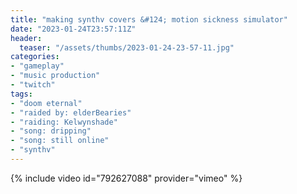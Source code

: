 ```yaml
---
title: "making synthv covers &#124; motion sickness simulator"
date: "2023-01-24T23:57:11Z"
header:
  teaser: "/assets/thumbs/2023-01-24-23-57-11.jpg"
categories:
- "gameplay"
- "music production"
- "twitch"
tags:
- "doom eternal"
- "raided by: elderBearies"
- "raiding: Kelwynshade"
- "song: dripping"
- "song: still online"
- "synthv"
---
```

{% include video id="792627088" provider="vimeo" %}
